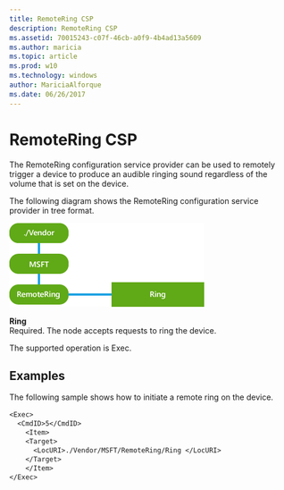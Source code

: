 ```yaml
---
title: RemoteRing CSP
description: RemoteRing CSP
ms.assetid: 70015243-c07f-46cb-a0f9-4b4ad13a5609
ms.author: maricia
ms.topic: article
ms.prod: w10
ms.technology: windows
author: MariciaAlforque
ms.date: 06/26/2017
---
```


# RemoteRing CSP


The RemoteRing configuration service provider can be used to remotely trigger a device to produce an audible ringing sound regardless of the volume that is set on the device.

The following diagram shows the RemoteRing configuration service provider in tree format.

![provisioning\-csp\-remotering](images/provisioning-csp-remotering.png)

<a href="" id="ring"></a>**Ring**  
Required. The node accepts requests to ring the device.

The supported operation is Exec.

## Examples


The following sample shows how to initiate a remote ring on the device.

``` syntax
<Exec>
  <CmdID>5</CmdID> 
    <Item> 
    <Target> 
      <LocURI>./Vendor/MSFT/RemoteRing/Ring </LocURI> 
    </Target> 
    </Item> 
</Exec>
```

 

 






